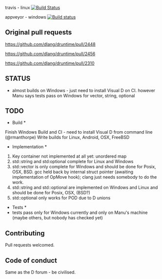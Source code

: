 travis - linux [![Build Status](https://travis-ci.org/dlang-cpp-interop/stl-containers.svg?branch=master)](https://travis-ci.org/dlang-cpp-interop/stl-containers)

appveyor - windows [![Build status](https://ci.appveyor.com/api/projects/status/yrp0q22grqefvpcn/branch/master?svg=true)](https://ci.appveyor.com/project/LaeethIsharc/stl-containers/branch/master)


Original pull requests
----------------------
https://github.com/dlang/druntime/pull/2448

https://github.com/dlang/druntime/pull/2456

https://github.com/dlang/druntime/pull/2310


STATUS
------

* almost builds on Windows - just need to install Visual D on CI.  however Manu says tests pass on Windows for vector, string, optional


TODO
-----

* Build *

Finish Windows Build and CI - need to install Visual D from command line (@rmanthorpe)
Write builds for Linux, Android, OSX, FreeBSD

* Implementation *

1. Key container not implemented at all yet: unordered map
2. std::string and std:optional complete for Linux and Windows
3. std::vector is only complete for Windows and should be done for Posix, OSX, BSD.  gcc held back by internal struct pointer (awaiting implementation of OpMove hook); clang just needs somebody to do the work.
4. std::string and std::optional are implemented on Windows and Linux and should be done for Posix, OSX, (BSD?)
5. std::optional only works for POD due to D unions

* Tests *
* tests pass only for Windows currently and only on Manu's machine (maybe others, but nobody has checked yet)


Contributing
------------
Pull requests welcomed.


Code of conduct
---------------
Same as the D forum - be civilised.

